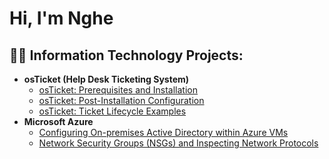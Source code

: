 <h1>Hi, I'm Nghe

<h2>👨‍💻 Information Technology Projects:</h2>

- <b>osTicket (Help Desk Ticketing System)</b>
  - [osTicket: Prerequisites and Installation](https://github.com/HenryNGP/osticket-prereqs)
  - [osTicket: Post-Installation Configuration](https://github.com/HenryNGP/post-install-config)
  - [osTicket: Ticket Lifecycle Examples](https://github.com/HenryNGP/ticket-lifecycle)
- <b>Microsoft Azure</b>
  - [Configuring On-premises Active Directory within Azure VMs](https://github.com/joshmadakorcc/configure-ad)
  - [Network Security Groups (NSGs) and Inspecting Network Protocols](https://github.com/joshmadakorcc/azure-network-protocols)

